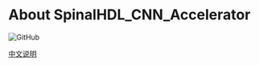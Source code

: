 # About SpinalHDL_CNN_Accelerator

![GitHub](https://img.shields.io/github/license/liuwei9/spinal_yolo)



[中文说明](./README_CN.md)



